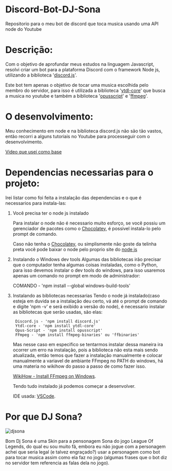 # Discord-Bot-DJ-Sona
 Repositorio para o meu bot de discord que toca musica usando uma API node do Youtube

 # Descrição:
 Com o objetivo de aprofundar meus estudos na linguagem Javascript, resolvi criar um bot para a plataforma Discord com o framework Node js, utilizando a biblioteca '[discord.js](https://discord.js.org/#/)'.

 Este bot tem apenas o objetivo de tocar uma musica escolhida pelo membro do servidor, para isso é utilizada a biblioteca '[ytdl-core](https://www.npmjs.com/package/ytdl-core)' que busca a musica no youtube e também a biblioteca '[opusscript](https://www.npmjs.com/package/opusscript)' e '[ffmpeg](https://ffmpeg.zeranoe.com/builds/)'.

 # O desenvolvimento:
 Meu conhecimento em node e na biblioteca discord.js não são tão vastos, então recorri a alguns tutoriais no Youtube para processeguir com o desenvolvimento.

 [Video que usei como base](https://www.youtube.com/watch?v=LvErS58YoBM&t=210s)

 # Dependencias necessarias para o projeto:
 Irei listar como foi feita a instalação das dependencias e o que é necessarios para instala-las:

 1. Você precisa ter o node js instalado

    Para instalar o node não é necessario muito esforço, se você possiu um gerenciador de pacotes como o [Chocolatey](https://chocolatey.org/), é possivel instala-lo pelo prompt de comando.

    Caso não tenha o [Chocolatey](https://chocolatey.org/), ou simplismente não goste da telinha preta você pode baixar o node pelo proprio site  do [node js](https://nodejs.org/pt-br/download/)

2. Instalando o Windows dev tools
    Algumas das bibliotecas irão precisar que o computador tenha algumas coisas instaladas, como o Python, para isso devemos instalar o dev tools do windows, para isso usaremos apenas um comando no prompt em modo de administrador:
    
    COMANDO - 'npm install --global windows-build-tools'


3. Instalando as bibliotecas necessarias
    Tendo o node já instalado(caso esteja em duvida se a instalação deu certo, vá até o prompt de comando e digite 'npm -v' e será exibido a versão do node), é necessario instalar as bibliotecas que serão usadas, são elas:

        Discord.js - 'npm install discord.js'
        Ytdl-core - 'npm install ytdl-core'
        Opus-Script - 'npm install opusscript'
        FFmpeg - 'npm install ffmpeg-binaries' ou 'ffbinaries'

    Mas nesse caso em especifico se tentarmos instalar dessa maneira ira ocorrer um erro na instalação, pois a biblioteca não esta mais sendo atualizada, então temos que fazer a instalação manualmente e colocar manualmente a variavel de ambiante FFmpeg no PATH do windows, há uma materia no wikihow do passo a passo de como fazer isso.

    [WikiHow - Install FFmpeg on Windows](https://m.wikihow.com/Install-FFmpeg-on-Windows).

    Tendo tudo instalado já podemos começar a desenvolver.

    IDE usada:
    [VSCode](https://code.visualstudio.com).

# Por que DJ Sona?
![djsona](https://user-images.githubusercontent.com/32879408/74683980-48bead00-51a9-11ea-853b-5329f71c9394.jpg)

Bom Dj Sona é uma Skin para a pensonagem Sona do jogo League Of Legends, do qual eu sou muito fã, embora eu não jogue com a personagem achei que seria legal (e talvez engraçado?) usar a personagem como bot para tocar musica assim como ela faz no jogo (algumas frases que o bot diz no servidor tem referencia as falas dela no jogo).

